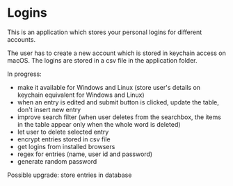 # Logins

This is an application which stores your personal logins for different accounts.

The user has to create a new account which is stored in keychain access on macOS.
The logins are stored in a csv file in the application folder.

In progress:
  - make it available for Windows and Linux (store user's details on keychain equivalent for Windows and Linux)
  - when an entry is edited and submit button is clicked, update the table, don't insert new entry
  - improve search filter (when user deletes from the searchbox, the items in the table appear only when the whole word is deleted)
  - let user to delete selected entry
  - encrypt entries stored in csv file
  - get logins from installed browsers
  - regex for entries (name, user id and password)
  - generate random password

Possible upgrade: store entries in database
